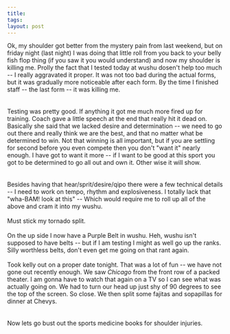 ```yaml
---
title: 
tags: 
layout: post
---
```

Ok, my shoulder got better from the mystery pain from last weekend, but on friday night (last night) I was doing that little roll from you back to your belly fish flop thing (if you saw it you would understand) and now my shoulder is killing me.  Prolly the fact that I tested today at wushu dosen't help too much -- I really aggravated it proper.  It was not too bad during the actual forms, but it was gradually more noticeable after each form.  By the time I finished staff -- the last form -- it was killing me.  <br /><br />Testing was pretty good.  If anything it got me much more fired up for training.  Coach gave a little speech at the end that really hit it dead on.  Basically she said that we lacked desire and determination -- we need to go out there and really think we are the best, and that no matter what be determined to win.  Not that winning is all important, but if you are settling for second before you even compete then you don't "want it" nearly enough.  I have got to want it more -- if I want to be good at this sport you got to be determined to go all out and own it.  Other wise it will show.  <br /><br />Besides having that hear/sprit/desire/qipo there were a few technical details -- I need to work on tempo, rhythm and explosiveness.  I totally lack that "wha-BAM! look at this" -- Which would require me to roll up all of the above and cram it into my wushu.<br /><br />Must stick my tornado split.<br /><br />On the up side I now have a Purple Belt in wushu.  Heh, wushu isn't supposed to have belts -- but if I am testing I might as well go up the ranks.  Silly worthless belts, don't even get me going on that rant again.<br /><br />Took kelly out on a proper date tonight.  That was a lot of fun -- we have not gone out recently enough.  We saw <i>Chicago</i> from the front row of a packed theater.  I am gonna have to watch that again on a TV so I can see what was actually going on.  We had to turn our head up just shy of 90 degrees to see the top of the screen.  So close. We then split some fajitas and sopapillas for dinner at Chevys.  <br /><br />Now lets go bust out the sports medicine books for shoulder injuries.
